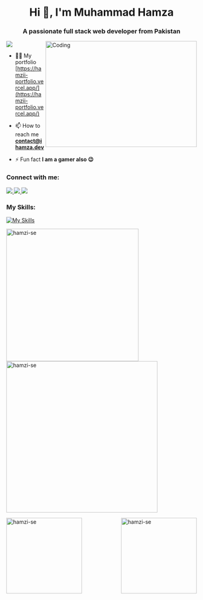 <h1 align="center">Hi 👋, I'm Muhammad Hamza</h1>
<h3 align="center">A passionate full stack web developer from Pakistan</h3>
<img align="right" alt="Coding" width="400" height="280" src="https://mir-s3-cdn-cf.behance.net/project_modules/max_1200/06f21a161921919.63cd7887d0a70.gif">

[![](https://visitcount.itsvg.in/api?id=Hamzi-SE&icon=5&color=1)](https://visitcount.itsvg.in)

- 👨‍💻 My portfolio [https://hamzii-portfolio.vercel.app/](https://hamzii-portfolio.vercel.app/)

- 📫 How to reach me **contact@ihamza.dev**

- ⚡ Fun fact **I am a gamer also 😉**

<h3 align="left">Connect with me:</h3>

<p align="left">
  <a href="https://twitter.com/Hamzii_SE">
    <img src="https://skillicons.dev/icons?i=twitter" />
  </a>
  <a href="https://www.linkedin.com/in/hamzi-se/">
    <img src="https://skillicons.dev/icons?i=linkedin" />
  </a>
  <a href="https://www.instagram.com/hamza._.se/">
    <img src="https://skillicons.dev/icons?i=instagram" />
  </a>
</p>

<h3 align="left">My Skills:</h3>

[![My Skills](https://skillicons.dev/icons?i=appwrite,aws,babel,bash,bootstrap,cpp,css,docker,express,figma,firebase,gcp,git,graphql,heroku,html,ai,java,js,jest,linux,materialui,mongodb,mysql,netlify,nextjs,nginx,nodejs,ps,postman,prisma,py,react,redux,redis,regex,sass,svelte,tailwind,threejs,ts,vercel,vite,webpack,wordpress)](https://hamzii.me)

<p><img align="left" src="https://github-readme-stats.vercel.app/api/top-langs?username=hamzi-se&theme=nightowl&show_icons=true&locale=en&layout=compact" alt="hamzi-se" width="350" /></p>

<p>&nbsp;<img align="center" src="https://github-readme-stats.vercel.app/api?username=hamzi-se&theme=nightowl&show_icons=true&locale=en" alt="hamzi-se" width="400" /></p>

<p><img align="left" src="https://github-readme-streak-stats.herokuapp.com/?user=hamzi-se&theme=nightowl" alt="hamzi-se" height="200" /></p>

<p><img align="right" src="https://blogs.sap.com/wp-content/uploads/2022/06/1325-code-fork-outline.gif" alt="hamzi-se" height="200" /></p>
